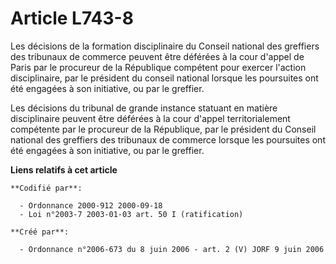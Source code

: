# Article L743-8

Les décisions de la formation disciplinaire du Conseil national des greffiers des tribunaux de commerce peuvent être déférées
à la cour d'appel de Paris par le procureur de la République compétent pour exercer l'action disciplinaire, par le président
du conseil national lorsque les poursuites ont été engagées à son initiative, ou par le greffier.

Les décisions du tribunal de grande instance statuant en matière disciplinaire peuvent être déférées à la cour d'appel
territorialement compétente par le procureur de la République, par le président du Conseil national des greffiers des
tribunaux de commerce lorsque les poursuites ont été engagées à son initiative, ou par le greffier.

**Liens relatifs à cet article**

	**Codifié par**:

	  - Ordonnance 2000-912 2000-09-18
	  - Loi n°2003-7 2003-01-03 art. 50 I (ratification)

	**Créé par**:

	  - Ordonnance n°2006-673 du 8 juin 2006 - art. 2 (V) JORF 9 juin 2006
